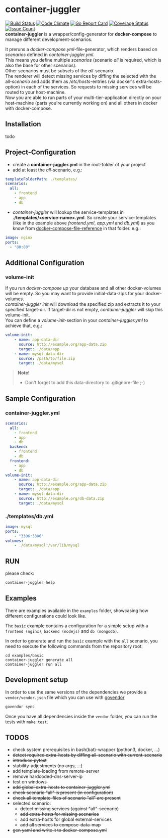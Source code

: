 # container-juggler
[![Build Status](https://travis-ci.org/sgeisbacher/container-juggler.svg?branch=master)](https://travis-ci.org/sgeisbacher/container-juggler) [![Code Climate](https://codeclimate.com/github/sgeisbacher/container-juggler/badges/gpa.svg)](https://codeclimate.com/github/sgeisbacher/container-juggler) [![Go Report Card](https://goreportcard.com/badge/github.com/sgeisbacher/container-juggler)](https://goreportcard.com/report/github.com/sgeisbacher/container-juggler) [![Coverage Status](https://coveralls.io/repos/github/sgeisbacher/container-juggler/badge.svg?branch=master)](https://coveralls.io/github/sgeisbacher/container-juggler?branch=master) [![Issue Count](https://codeclimate.com/github/sgeisbacher/container-juggler/badges/issue_count.svg)](https://codeclimate.com/github/sgeisbacher/container-juggler)  
**container-juggler** is a wrapper/config-generator for **docker-compose** to manage different development-scenarios.

It preruns a *docker-compose.yml*-file-generator, which renders based on *scenarios* defined in *container-juggler.yml*.  
This means you define multiple *scenarios* (scenario *all* is required, which is also the base for other scenarios).  
Other scenarios must be subsets of the *all*-scenario.  
The renderer will detect missing services by diffing the selected with the all-*scenario* and adds them as */etc/hosts*-entries (via docker's extra-hosts-option) in each of the services. So requests to missing services will be routed to your host-machine.  
Now you are able to run parts of your multi-tier-application directly on your host-machine (parts you're currently working on) and all others in docker with docker-compose.  

## Installation
todo
## Project-Configuration
- create a **container-juggler.yml** in the root-folder of your project
- add at least the *all*-scenario, e.g.:

```yaml
templateFolderPath: ./templates/
scenarios:
  all:
    - frontend
    - app
    - db
```
- *container-juggler* will lookup the service-templates in **./templates/\<service-name\>.yml**. So create your service-templates (like in the example above *frontend.yml*, *app.yml* and *db.yml*) as you know from [docker-compose-file-reference](https://docs.docker.com/compose/compose-file/) in that folder. e.g.:

```yaml
image: nginx
ports:
  - "80:80"
```
## Additional Configuration
### volume-init
If you run *docker-compose up* your database and all other docker-volumes will be empty. So you may want to provide initial-data-zips for your docker-volumes.  
*container-juggler init* will download the specified zip and extracts it to your specified target-dir. If target-dir is not empty, *container-juggler* will skip this volume-init.  
You can define a *volume-init*-section in your *container-juggler.yml* to achieve that, e.g.:

```yaml
volume-init:
    - name: app-data-dir
      source: http://example.org/app-data.zip
      target: ./data/app
    - name: mysql-data-dir
      source: /path/to/file.zip 
      target: ./data/mysql
```

> **Note!**  
> - Don't forget to add this data-directory to .gitignore-file ;-)  

## Sample Configuration
### container-juggler.yml

```yaml
scenarios:
  all:
    - frontend
    - app
    - db
  backend:
    - frontend
    - db
  frontend:
    - app
    - db
volume-init:
    - name: app-data-dir
      source: http://example.org/app-data.zip
      target: ./data/app
    - name: mysql-data-dir
      source: http://example.org/db-data.zip
      target: ./data/mysql
```

### ./templates/db.yml

```yaml
image: mysql
ports:
    - "3306:3306"
volumes:
    - ./data/mysql:/var/lib/mysql
```

## RUN
please check:
```bash
container-juggler help
```

## Examples

There are examples available in the `examples` folder, showcasing how different configurations could look like.

The `basic` example contains a configuration for a simple setup with a `frontend (nginx)`, `backend (nodejs)` and `db (mongodb)`.

In order to generate and run the `basic` example with the `all` scenario, you need to execute the following commands from the repository root:

```
cd examples/basic
container-juggler generate all
container-juggler run all
```

## Development setup

In order to use the same versions of the dependencies we provide a
`vendor/vendor.json` file which you can use with [govendor][]

```bash
govendor sync
```

Once you have all dependencies inside the `vendor` folder, you can run the tests
with `make test`.

[govendor]: https://github.com/kardianos/govendor

## TODOS
- check system prerequisites in bash(bat)-wrapper (python3, docker, ...)
- ~~detect required extra-hosts by diffing all-scenario with current-scenario~~
- ~~introduce pytest~~
- ~~stability-adjustments (no args, ...)~~
- add template-loading from remote-server
- remove hardcoded-dns-server-ip
- test on windows
- ~~add global extra-hosts to container-juggler.yml~~
- ~~check scenario "all" is present (in configuration)~~
- ~~check all template-files of scenario "all" are present~~
- selected scenario:
    - ~~detect missing services (against "all"-scenario)~~
    - ~~add extra-hosts for missing scenarios~~
    - add extra-hosts for global external-services
    - ~~add all services to compose-data-map~~
- ~~gen yaml and write it to docker-compose.yml~~
